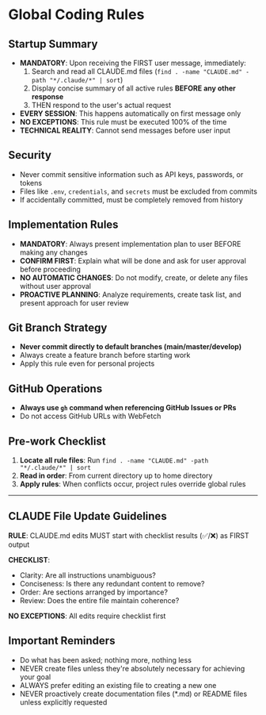 # Global Coding Rules

## Startup Summary
- **MANDATORY**: Upon receiving the FIRST user message, immediately:
  1. Search and read all CLAUDE.md files (`find . -name "CLAUDE.md" -path "*/.claude/*" | sort`)
  2. Display concise summary of all active rules **BEFORE any other response**
  3. THEN respond to the user's actual request
- **EVERY SESSION**: This happens automatically on first message only
- **NO EXCEPTIONS**: This rule must be executed 100% of the time
- **TECHNICAL REALITY**: Cannot send messages before user input

## Security
- Never commit sensitive information such as API keys, passwords, or tokens
- Files like `.env`, `credentials`, and `secrets` must be excluded from commits
- If accidentally committed, must be completely removed from history

## Implementation Rules
- **MANDATORY**: Always present implementation plan to user BEFORE making any changes
- **CONFIRM FIRST**: Explain what will be done and ask for user approval before proceeding
- **NO AUTOMATIC CHANGES**: Do not modify, create, or delete any files without user approval
- **PROACTIVE PLANNING**: Analyze requirements, create task list, and present approach for user review

## Git Branch Strategy
- **Never commit directly to default branches (main/master/develop)**
- Always create a feature branch before starting work
- Apply this rule even for personal projects

## GitHub Operations
- **Always use `gh` command when referencing GitHub Issues or PRs**
- Do not access GitHub URLs with WebFetch

## Pre-work Checklist
1. **Locate all rule files**: Run `find . -name "CLAUDE.md" -path "*/.claude/*" | sort`
2. **Read in order**: From current directory up to home directory
3. **Apply rules**: When conflicts occur, project rules override global rules

---

## CLAUDE File Update Guidelines

**RULE**: CLAUDE.md edits MUST start with checklist results (✅/❌) as FIRST output

**CHECKLIST**:
- Clarity: Are all instructions unambiguous?
- Conciseness: Is there any redundant content to remove?
- Order: Are sections arranged by importance?
- Review: Does the entire file maintain coherence?

**NO EXCEPTIONS**: All edits require checklist first

## Important Reminders
- Do what has been asked; nothing more, nothing less
- NEVER create files unless they're absolutely necessary for achieving your goal
- ALWAYS prefer editing an existing file to creating a new one
- NEVER proactively create documentation files (*.md) or README files unless explicitly requested